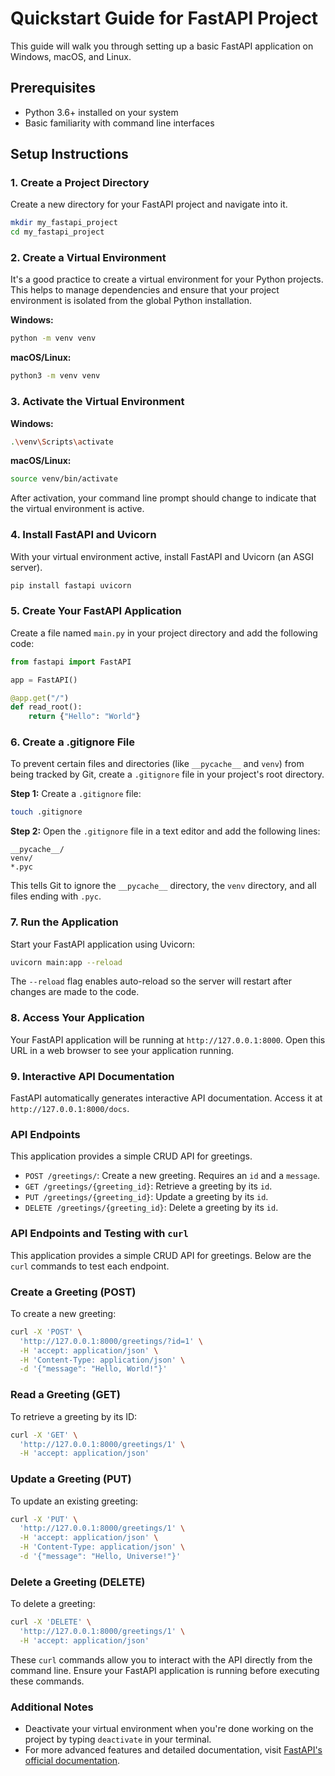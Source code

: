 # Quickstart Guide for FastAPI Project

This guide will walk you through setting up a basic FastAPI application on Windows, macOS, and Linux.

## Prerequisites

- Python 3.6+ installed on your system
- Basic familiarity with command line interfaces

## Setup Instructions

### 1. **Create a Project Directory**

Create a new directory for your FastAPI project and navigate into it.

```bash
mkdir my_fastapi_project
cd my_fastapi_project
```

### 2. **Create a Virtual Environment**

It's a good practice to create a virtual environment for your Python projects. This helps to manage dependencies and ensure that your project environment is isolated from the global Python installation.

**Windows:**

```bash
python -m venv venv
```

**macOS/Linux:**

```bash
python3 -m venv venv
```

### 3. **Activate the Virtual Environment**

**Windows:**

```bash
.\venv\Scripts\activate
```

**macOS/Linux:**

```bash
source venv/bin/activate
```

After activation, your command line prompt should change to indicate that the virtual environment is active.

### 4. **Install FastAPI and Uvicorn**

With your virtual environment active, install FastAPI and Uvicorn (an ASGI server).

```bash
pip install fastapi uvicorn
```

### 5. **Create Your FastAPI Application**

Create a file named `main.py` in your project directory and add the following code:

```python
from fastapi import FastAPI

app = FastAPI()

@app.get("/")
def read_root():
    return {"Hello": "World"}
```

### 6. **Create a .gitignore File**

To prevent certain files and directories (like `__pycache__` and `venv`) from being tracked by Git, create a `.gitignore` file in your project's root directory.

**Step 1:** Create a `.gitignore` file:

```bash
touch .gitignore
```

**Step 2:** Open the `.gitignore` file in a text editor and add the following lines:

```
__pycache__/
venv/
*.pyc
```

This tells Git to ignore the `__pycache__` directory, the `venv` directory, and all files ending with `.pyc`.

### 7. **Run the Application**

Start your FastAPI application using Uvicorn:

```bash
uvicorn main:app --reload
```

The `--reload` flag enables auto-reload so the server will restart after changes are made to the code.

### 8. **Access Your Application**

Your FastAPI application will be running at `http://127.0.0.1:8000`. Open this URL in a web browser to see your application running.

### 9. **Interactive API Documentation**

FastAPI automatically generates interactive API documentation. Access it at `http://127.0.0.1:8000/docs`.

### API Endpoints

This application provides a simple CRUD API for greetings.

- `POST /greetings/`: Create a new greeting. Requires an `id` and a `message`.
- `GET /greetings/{greeting_id}`: Retrieve a greeting by its `id`.
- `PUT /greetings/{greeting_id}`: Update a greeting by its `id`.
- `DELETE /greetings/{greeting_id}`: Delete a greeting by its `id`.

### API Endpoints and Testing with `curl`

This application provides a simple CRUD API for greetings. Below are the `curl` commands to test each endpoint.

### Create a Greeting (POST)

To create a new greeting:

```bash
curl -X 'POST' \
  'http://127.0.0.1:8000/greetings/?id=1' \
  -H 'accept: application/json' \
  -H 'Content-Type: application/json' \
  -d '{"message": "Hello, World!"}'
```

### Read a Greeting (GET)

To retrieve a greeting by its ID:

```bash
curl -X 'GET' \
  'http://127.0.0.1:8000/greetings/1' \
  -H 'accept: application/json'
```

### Update a Greeting (PUT)

To update an existing greeting:

```bash
curl -X 'PUT' \
  'http://127.0.0.1:8000/greetings/1' \
  -H 'accept: application/json' \
  -H 'Content-Type: application/json' \
  -d '{"message": "Hello, Universe!"}'
```

### Delete a Greeting (DELETE)

To delete a greeting:

```bash
curl -X 'DELETE' \
  'http://127.0.0.1:8000/greetings/1' \
  -H 'accept: application/json'
```

These `curl` commands allow you to interact with the API directly from the command line. Ensure your FastAPI application is running before executing these commands.

### Additional Notes

- Deactivate your virtual environment when you're done working on the project by typing `deactivate` in your terminal.
- For more advanced features and detailed documentation, visit [FastAPI's official documentation](https://fastapi.tiangolo.com/).
